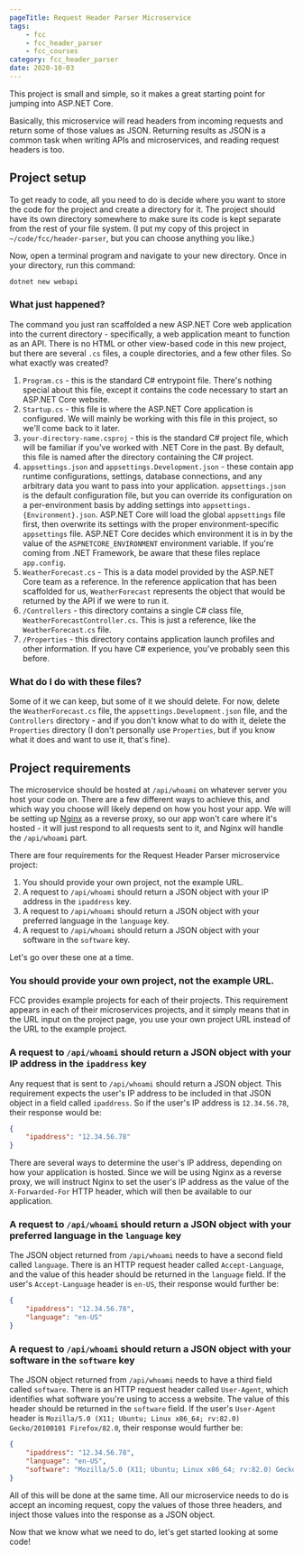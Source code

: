 ```yaml
---
pageTitle: Request Header Parser Microservice
tags:
    - fcc
    - fcc_header_parser
    - fcc_courses
category: fcc_header_parser
date: 2020-10-03
---
```

This project is small and simple, so it makes a great starting point for jumping into ASP.NET Core.

Basically, this microservice will read headers from incoming requests and return some of those values as JSON. Returning results as JSON is a common task when writing APIs and microservices, and reading request headers is too.

## Project setup

To get ready to code, all you need to do is decide where you want to store the code for the project and create a directory for it. The project should have its own directory somewhere to make sure its code is kept separate from the rest of your file system. (I put my copy of this project in `~/code/fcc/header-parser`, but you can choose anything you like.)

Now, open a terminal program and navigate to your new directory. Once in your directory, run this command:

```bash
dotnet new webapi
```

### What just happened?

The command you just ran scaffolded a new ASP.NET Core web application into the current directory - specifically, a web application meant to function as an API. There is no HTML or other view-based code in this new project, but there are several `.cs` files, a couple directories, and a few other files. So what exactly was created?

1. `Program.cs` - this is the standard C# entrypoint file. There's nothing special about this file, except it contains the code necessary to start an ASP.NET Core website.
2. `Startup.cs` - this file is where the ASP.NET Core application is configured. We will mainly be working with this file in this project, so we'll come back to it later.
3. `your-directory-name.csproj` - this is the standard C# project file, which will be familiar if you've worked with .NET Core in the past. By default, this file is named after the directory containing the C# project.
4. `appsettings.json` and `appsettings.Development.json` - these contain app runtime configurations, settings, database connections, and any arbitrary data you want to pass into your application. `appsettings.json` is the default configuration file, but you can override its configuration on a per-environment basis by adding settings into `appsettings.{Environment}.json`. ASP.NET Core will load the global `appsettings` file first, then overwrite its settings with the proper environment-specific `appsettings` file. ASP.NET Core decides which environment it is in by the value of the `ASPNETCORE_ENVIRONMENT` environment variable. If you're coming from .NET Framework, be aware that these files replace `app.config`.
5. `WeatherForecast.cs` - This is a data model provided by the ASP.NET Core team as a reference. In the reference application that has been scaffolded for us, `WeatherForecast` represents the object that would be returned by the API if we were to run it.
6. `/Controllers` - this directory contains a single C# class file, `WeatherForecastController.cs`. This is just a reference, like the `WeatherForecast.cs` file.
7. `/Properties` - this directory contains application launch profiles and other information. If you have C# experience, you've probably seen this before.

### What do I do with these files?

Some of it we can keep, but some of it we should delete. For now, delete the `WeatherForecast.cs` file, the `appsettings.Development.json` file, and the `Controllers` directory - and if you don't know what to do with it, delete the `Properties` directory (I don't personally use `Properties`, but if you know what it does and want to use it, that's fine).

## Project requirements

The microservice should be hosted at `/api/whoami` on whatever server you host your code on. There are a few different ways to achieve this, and which way you choose will likely depend on how you host your app. We will be setting up [Nginx](https://www.nginx.com/) as a reverse proxy, so our app won't care where it's hosted - it will just respond to all requests sent to it, and Nginx will handle the `/api/whoami` part.

There are four requirements for the Request Header Parser microservice project:

1. You should provide your own project, not the example URL.
2. A request to `/api/whoami` should return a JSON object with your IP address in the `ipaddress` key.
3. A request to `/api/whoami` should return a JSON object with your preferred language in the `language` key.
4. A request to `/api/whoami` should return a JSON object with your software in the `software` key.

Let's go over these one at a time.

### You should provide your own project, not the example URL.

FCC provides example projects for each of their projects. This requirement appears in each of their microservices projects, and it simply means that in the URL input on the project page, you use your own project URL instead of the URL to the example project.

### A request to `/api/whoami` should return a JSON object with your IP address in the `ipaddress` key

Any request that is sent to `/api/whoami` should return a JSON object. This requirement expects the user's IP address to be included in that JSON object in a field called `ipaddress`. So if the user's IP address is `12.34.56.78`, their response would be:

```json
{
    "ipaddress": "12.34.56.78"
}
```

There are several ways to determine the user's IP address, depending on how your application is hosted. Since we will be using Nginx as a reverse proxy, we will instruct Nginx to set the user's IP address as the value of the `X-Forwarded-For` HTTP header, which will then be available to our application.

### A request to `/api/whoami` should return a JSON object with your preferred language in the `language` key

The JSON object returned from `/api/whoami` needs to have a second field called `language`. There is an HTTP request header called `Accept-Language`, and the value of this header should be returned in the `language` field. If the user's `Accept-Language` header is `en-US`, their response would further be:

```json
{
    "ipaddress": "12.34.56.78",
    "language": "en-US"
}
```

### A request to `/api/whoami` should return a JSON object with your software in the `software` key

The JSON object returned from `/api/whoami` needs to have a third field called `software`. There is an HTTP request header called `User-Agent`, which identifies what software you're using to access a website. The value of this header should be returned in the `software` field. If the user's `User-Agent` header is `Mozilla/5.0 (X11; Ubuntu; Linux x86_64; rv:82.0) Gecko/20100101 Firefox/82.0`, their response would further be:

```json
{
    "ipaddress": "12.34.56.78",
    "language": "en-US",
    "software": "Mozilla/5.0 (X11; Ubuntu; Linux x86_64; rv:82.0) Gecko/20100101 Firefox/82.0"
}
```

All of this will be done at the same time. All our microservice needs to do is accept an incoming request, copy the values of those three headers, and inject those values into the response as a JSON object.

Now that we know what we need to do, let's get started looking at some code!